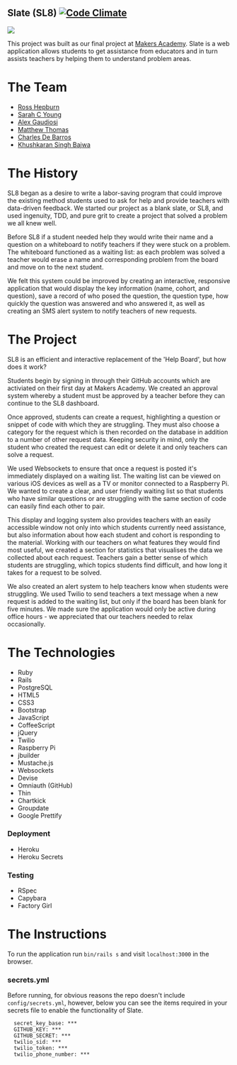 Slate (SL8) [![Code Climate](https://codeclimate.com/github/slateapp/slate.png)](https://codeclimate.com/github/slateapp/slate)
---
![](screenshot.png?raw=true)

This project was built as our final project at [Makers
Academy](http://www.makersacademy.com). Slate is a web
application allows students to get assistance from
educators and in turn assists teachers by helping them
to understand problem areas.

# The Team
* [Ross Hepburn](https://github.com/RossHepburn)
* [Sarah C Young](https://github.com/sarahseewhy)
* [Alex Gaudiosi](https://github.com/alexgaudiosi)
* [Matthew Thomas](https://github.com/Lycanstrife)
* [Charles De Barros](https://github.com/Charliebr73)
* [Khushkaran Singh Bajwa](https://github.com/khushkaran)

# The History
SL8 began as a desire to write a labor-saving program that could improve the existing method students used to ask for help and provide teachers with data-driven feedback. We started our project as a blank slate, or SL8, and used ingenuity, TDD, and pure grit to create a project that solved a problem we all knew well. 

Before SL8 if a student needed help they would write their name and a question on a whiteboard to notify teachers if they were stuck on a problem. The whiteboard functioned as a waiting list: as each problem was solved a teacher would erase a name and corresponding problem from the board and move on to the next student. 

We felt this system could be improved by creating an interactive, responsive application that would display the key information (name, cohort, and question), save a record of who posed the question, the question type, how quickly the question was answered and who answered it, as well as creating an SMS alert system to notify teachers of new requests.

# The Project
SL8 is an efficient and interactive replacement of the 'Help Board', but how does it work? 

Students begin by signing in through their GitHub accounts which are activiated on their first day at Makers Academy. We created an approval system whereby a student must be approved by a teacher before they can continue to the SL8 dashboard. 

Once approved, students can create a request, highlighting a question or snippet of code with which they are struggling. They must also choose a category for the request which is then recorded on the database in addition to a number of other request data. Keeping security in mind, only the student who created the request can edit or delete it and only teachers can solve a request. 

We used Websockets to ensure that once a request is posted it's immediately displayed on a waiting list. The waiting list can be viewed on various iOS devices as well as a TV or monitor connected to a Raspberry Pi. We wanted to create a clear, and user friendly waiting list so that students who have similar questions or are struggling with the same section of code can easily find each other to pair.

This display and logging system also provides teachers with an easily accessible window not only into which students currently need assistance, but also information about how each student and cohort is responding to the material. Working with our teachers on what features they would find most useful, we created a section for statistics that visualises the data we collected about each request. Teachers gain a better sense of which students are struggling, which topics students find difficult, and how long it takes for a request to be solved.

We also created an alert system to help teachers know when students were struggling. We used Twilio to send teachers a text message when a new request is added to the waiting list, but only if the board has been blank for five minutes. We made sure the application would only be active during office hours - we appreciated that our teachers needed to relax occasionally.

# The Technologies
* Ruby
* Rails
* PostgreSQL
* HTML5
* CSS3
* Bootstrap
* JavaScript
* CoffeeScript
* jQuery
* Twilio
* Raspberry Pi
* jbuilder
* Mustache.js
* Websockets
* Devise
* Omniauth (GitHub)
* Thin
* Chartkick
* Groupdate
* Google Prettify

### Deployment
* Heroku
* Heroku Secrets

### Testing
* RSpec
* Capybara
* Factory Girl


# The Instructions
To run the application run `bin/rails s` and visit
`localhost:3000` in the browser.

### secrets.yml
Before running, for obvious reasons the repo doesn't include
`config/secrets.yml`, however, below you can see the items required
in your secrets file to enable the functionality of Slate.
```
  secret_key_base: ***
  GITHUB_KEY: ***
  GITHUB_SECRET: ***
  twilio_sid: ***
  twilio_token: ***
  twilio_phone_number: ***
```
